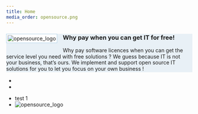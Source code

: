 ```yaml
---
title: Home
media_order: opensource.png
---
```


<style>
#extra {
  margin-bottom: 10px; }

#extra .box {
  background-color: #e8f0f6;
  border-color: #D5E9F6; }

#extra p {
  line-height: 1.2em;
  margin: 0px 0px 5px 0px; }

#extra em {
  font-style: italic; }

#extra span {
  color: #d26511;
  font-size: 120%; }

#player, #gallery {
  background: #FFFFFF;
  float: left;
  clear: both;
  margin: 0px 15px 15px 0px;
  padding: 3px;
  border: 1px solid #a9cde5; }    
</style>

<div id="extra">
  <div class="box" style="background-color: #e8f0f6;border-color: #D5E9F6;">
    <div id="player">
<img src="/user/pages/01.home/opensource.png" alt="opensource_logo">
    </div>
    <h3>Why pay when you can get IT for free!</h3>
<p>Why pay software licences when you can get the service level you need with free solutions ? We guess because IT is not your business, that’s ours. We implement and support open source IT solutions for you to let you focus on your own business !</p>
  </div>
</div>

<div class="uk-slidenav-position" data-uk-slideshow>
    <ul class="uk-slideshow">
        <li></li>
        <li></li>
    </ul>
    <a href="" class="uk-slidenav uk-slidenav-contrast uk-slidenav-previous" data-uk-slideshow-item="previous"></a>
    <a href="" class="uk-slidenav uk-slidenav-contrast uk-slidenav-next" data-uk-slideshow-item="next"></a>
    <ul class="uk-dotnav uk-dotnav-contrast uk-position-bottom uk-flex-center">
        <li data-uk-slideshow-item="0">
			test 1
        </li>
        <li data-uk-slideshow-item="1"><img src="/user/pages/01.home/opensource.png" alt="opensource_logo"></li>
    </ul>
</div>


